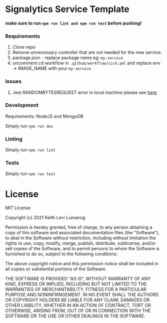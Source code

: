 # Signalytics Service Template

**make sure to run `npm run lint and npm run test` before pushing!**

### Requirements
1. Clone repo
2. Remove unnecessary controller that are not needed for the new service.
3. package.json - replace package name eg: `my-service`
4. uncomment cd workflow in `.github/workflow/cicd.yml` and replace env -> IMAGE_NAME with your `my-service`


### Issues
1. Jest RANDOMBYTESREQUEST error in local machine please see [here](https://stackoverflow.com/questions/65653226/jest-and-randombytesrequest-open-handles)

### Development

Requirements: NodeJS and MongoDB

Simply run  `npm run dev`

### Linting

Simply run  `npm run lint`

### Tests

Simply run  `npm run test`


# License

MIT License

Copyright (c) 2021 Keith Levi Lumanog

Permission is hereby granted, free of charge, to any person obtaining a copy
of this software and associated documentation files (the "Software"), to deal
in the Software without restriction, including without limitation the rights
to use, copy, modify, merge, publish, distribute, sublicense, and/or sell
copies of the Software, and to permit persons to whom the Software is
furnished to do so, subject to the following conditions:

The above copyright notice and this permission notice shall be included in all
copies or substantial portions of the Software.

THE SOFTWARE IS PROVIDED "AS IS", WITHOUT WARRANTY OF ANY KIND, EXPRESS OR
IMPLIED, INCLUDING BUT NOT LIMITED TO THE WARRANTIES OF MERCHANTABILITY,
FITNESS FOR A PARTICULAR PURPOSE AND NONINFRINGEMENT. IN NO EVENT SHALL THE
AUTHORS OR COPYRIGHT HOLDERS BE LIABLE FOR ANY CLAIM, DAMAGES OR OTHER
LIABILITY, WHETHER IN AN ACTION OF CONTRACT, TORT OR OTHERWISE, ARISING FROM,
OUT OF OR IN CONNECTION WITH THE SOFTWARE OR THE USE OR OTHER DEALINGS IN THE
SOFTWARE.


